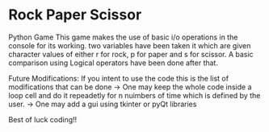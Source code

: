 # Rock Paper Scissor
 Python Game
This game makes the use of basic i/o operations in the console for its working.
two variables have been taken it which are given character values of either r for rock, p for paper and s for scissor.
A basic comparison using Logical operators have been done after that.

Future Modifications:
If you intent to use the code this is the list of modifications that can be done 
-> One may keep the whole code inside a loop cell and do it repeadetly for n nuimbers of time which is defined by the user.
-> One may add a gui using tkinter or pyQt libraries

Best of luck coding!!
